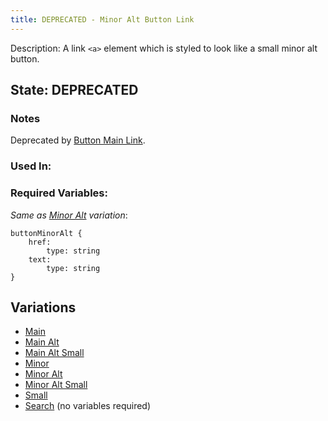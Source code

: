```yaml
---
title: DEPRECATED - Minor Alt Button Link
---
```

Description: A link `<a>` element which is styled to look like a small minor alt button.

## State: DEPRECATED
### Notes
Deprecated by [Button Main Link](/?p=atoms-button-link).
### Used In:

### Required Variables:
_Same as [Minor Alt](/?p=atoms-button-link2-alt) variation_:
~~~
buttonMinorAlt {
    href:
        type: string
    text: 
        type: string
}
~~~
## Variations
* [Main](/?p=atoms-button-link)
* [Main Alt](/?p=atoms-button-link-alt)
* [Main Alt Small](/?p=atoms-button-link-alt-sm)
* [Minor](/?p=atoms-button-link2)
* [Minor Alt](/?p=atoms-button-link2-alt)
* [Minor Alt Small](/?p=atoms-button-link2-alt-sm)
* [Small](/?p=atoms-button-link-sm)
* [Search](/?p=atoms-button-search) (no variables required)
